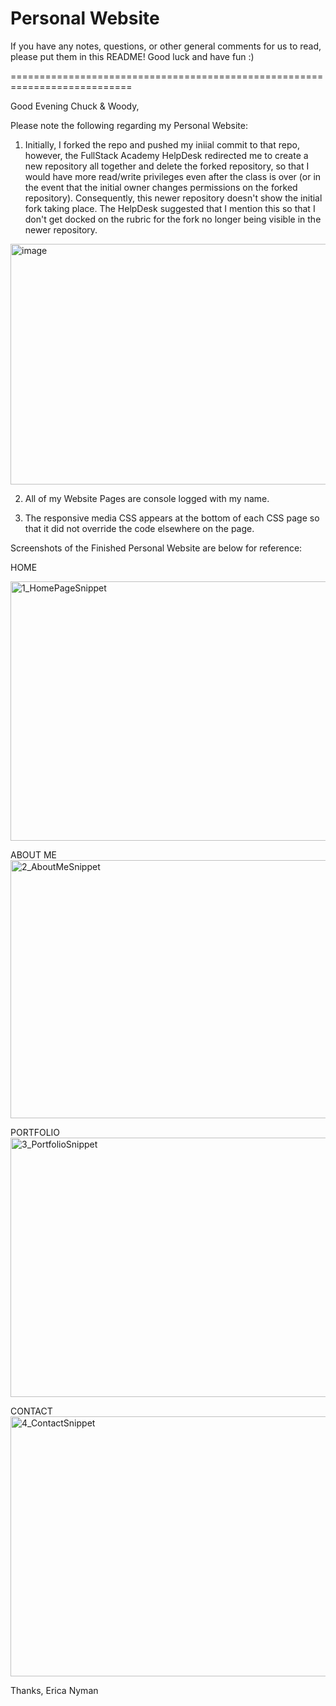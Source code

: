 # Personal Website

If you have any notes, questions, or other general comments for us to read, please put
them in this README! Good luck and have fun :)

===========================================================================

Good Evening Chuck & Woody, 

Please note the following regarding my Personal Website:

1. Initially, I forked the repo and pushed my iniial commit to that repo, however, the FullStack Academy HelpDesk redirected me to create a new repository all together and delete the forked repository, so that I would have more read/write privileges even after the class is over (or in the event that the initial owner changes permissions on the forked repository). Consequently, this newer repository doesn't show the initial fork taking place. The HelpDesk suggested that I mention this so that I don't get docked on the rubric for the fork no longer being visible in the newer repository.
<img width="1276" height="385" alt="image" src="https://github.com/user-attachments/assets/b4b4cf56-7d4c-4320-b327-4ff8729b8e51" />


2. All of my Website Pages are console logged with my name.

3. The responsive media CSS appears at the bottom of each CSS page so that it did not override the code elsewhere on the page.

Screenshots of the Finished Personal Website are below for reference:

HOME

<img width="959" height="415" alt="1_HomePageSnippet" src="https://github.com/user-attachments/assets/47b960ab-67f5-4390-898a-773e26e7b34c" />

ABOUT ME
<img width="959" height="413" alt="2_AboutMeSnippet" src="https://github.com/user-attachments/assets/22f38f47-0983-4c55-b44a-003e41a3bbb3" />

PORTFOLIO
<img width="959" height="415" alt="3_PortfolioSnippet" src="https://github.com/user-attachments/assets/2a809bb0-c3a8-48f1-b621-079714941f7d" />

CONTACT
<img width="959" height="416" alt="4_ContactSnippet" src="https://github.com/user-attachments/assets/2043f666-c45c-4ab5-abf9-e7e6b2ea27bc" />

Thanks, 
Erica Nyman

